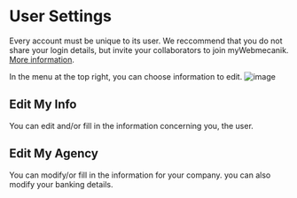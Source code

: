 # User Settings

Every account must be unique to its user. We reccommend that you do not share your login details, but invite your collaborators to join myWebmecanik. [More information](invite-collaborator.md).

In the menu at the top right, you can choose information to edit.
![image](settings.png)

## Edit My Info ##

You can edit and/or fill in the information concerning you, the user.

## Edit My Agency ##

You can modify/or fill in the information for your company.
you can also modify your banking details.

